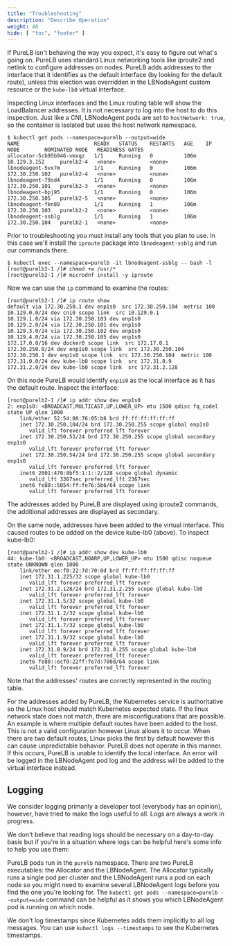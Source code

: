 ```yaml
---
title: "Troubleshooting"
description: "Describe Operation"
weight: 40
hide: [ "toc", "footer" ]
---
```


If PureLB isn't behaving the way you expect, it's easy to figure out what's going on.  PureLB uses standard Linux networking tools like iproute2 and netlink to configure addresses on nodes. PureLB adds addresses to the interface that it identifies as the default interface (by looking for the default route), unless this election was overridden in the LBNodeAgent custom resource or the `kube-lb0` virtual interface.

Inspecting Linux interfaces and the Linux routing table will show the LoadBalancer addresses. It is not necessary to log into the host to do this inspection. Just like a CNI, LBNodeAgent pods are set to `hostNetwork: true`, so the container is isolated but uses the host network namespace.

```plaintext
$ kubectl get pods --namespace=purelb --output=wide
NAME                        READY   STATUS    RESTARTS   AGE    IP               NODE        NOMINATED NODE   READINESS GATES
allocator-5cb95b946-vmxqz   1/1     Running   0          106m   10.129.3.152     purelb2-4   <none>           <none>
lbnodeagent-5vx7m           1/1     Running   0          106m   172.30.250.102   purelb2-4   <none>           <none>
lbnodeagent-79sd4           1/1     Running   0          106m   172.30.250.101   purelb2-3   <none>           <none>
lbnodeagent-bpj95           1/1     Running   0          106m   172.30.250.105   purelb2-5   <none>           <none>
lbnodeagent-fkn89           1/1     Running   1          106m   172.30.250.103   purelb2-2   <none>           <none>
lbnodeagent-ssblg           1/1     Running   1          106m   172.30.250.104   purelb2-1   <none>           <none>
```

Prior to troubleshooting you must install any tools that you plan to use. In this case we'll install the `iproute` package into `lbnodeagent-ssblg` and run our commands there.
```plaintext
$ kubectl exec --namespace=purelb -it lbnodeagent-ssblg -- bash -l
[root@purelb2-1 /]# chmod +w /usr/*
[root@purelb2-1 /]# microdnf install -y iproute
```

Now we can use the `ip` command to examine the routes:
```plaintext
[root@purelb2-1 /]# ip route show
default via 172.30.250.1 dev enp1s0  src 172.30.250.104  metric 100
10.129.0.0/24 dev cni0 scope link  src 10.129.0.1
10.129.1.0/24 via 172.30.250.103 dev enp1s0
10.129.2.0/24 via 172.30.250.101 dev enp1s0
10.129.3.0/24 via 172.30.250.102 dev enp1s0
10.129.4.0/24 via 172.30.250.105 dev enp1s0
172.17.0.0/16 dev docker0 scope link  src 172.17.0.1
172.30.250.0/24 dev enp1s0 scope link  src 172.30.250.104
172.30.250.1 dev enp1s0 scope link  src 172.30.250.104  metric 100
172.31.0.0/24 dev kube-lb0 scope link  src 172.31.0.9
172.31.2.0/24 dev kube-lb0 scope link  src 172.31.2.128
```

On this node PureLB would identify `enp1s0` as the local interface as it has the default route. Inspect the interface:

```plaintext
[root@purelb2-1 /]# ip addr show dev enp1s0
2: enp1s0: <BROADCAST,MULTICAST,UP,LOWER_UP> mtu 1500 qdisc fq_codel state UP qlen 1000
    link/ether 52:54:00:76:05:b6 brd ff:ff:ff:ff:ff:ff
    inet 172.30.250.104/24 brd 172.30.250.255 scope global enp1s0
       valid_lft forever preferred_lft forever
    inet 172.30.250.53/24 brd 172.30.250.255 scope global secondary enp1s0
       valid_lft forever preferred_lft forever
    inet 172.30.250.54/24 brd 172.30.250.255 scope global secondary enp1s0
       valid_lft forever preferred_lft forever
    inet6 2001:470:8bf5:1:1::2/128 scope global dynamic
       valid_lft 3367sec preferred_lft 2367sec
    inet6 fe80::5054:ff:fe76:5b6/64 scope link
       valid_lft forever preferred_lft forever
```
The addresses added by PureLB are displayed using iproute2 commands, the additional addresses are displayed as secondary.

On the same node, addresses have been added to the virtual interface.  This caused routes to be added on the device kube-lb0 (above). To inspect kube-lb0:

```plaintext
[root@purelb2-1 /]# ip addr show dev kube-lb0
44: kube-lb0: <BROADCAST,NOARP,UP,LOWER_UP> mtu 1500 qdisc noqueue state UNKNOWN qlen 1000
    link/ether ee:f0:22:7d:70:0d brd ff:ff:ff:ff:ff:ff
    inet 172.31.1.225/32 scope global kube-lb0
       valid_lft forever preferred_lft forever
    inet 172.31.2.128/24 brd 172.31.2.255 scope global kube-lb0
       valid_lft forever preferred_lft forever
    inet 172.31.1.5/32 scope global kube-lb0
       valid_lft forever preferred_lft forever
    inet 172.31.1.2/32 scope global kube-lb0
       valid_lft forever preferred_lft forever
    inet 172.31.1.7/32 scope global kube-lb0
       valid_lft forever preferred_lft forever
    inet 172.31.1.9/32 scope global kube-lb0
       valid_lft forever preferred_lft forever
    inet 172.31.0.9/24 brd 172.31.0.255 scope global kube-lb0
       valid_lft forever preferred_lft forever
    inet6 fe80::ecf0:22ff:fe7d:700d/64 scope link
       valid_lft forever preferred_lft forever
```

Note that the addresses' routes are correctly represented in the routing table.

For the addresses added by PureLB, the Kubernetes service is authoritative so the Linux host should match Kubernetes expected state.  If the linux network state does not match, there are misconfigurations that are possible. An example is where multiple default routes have been added to the host. This is not a valid configuration however Linux allows it to occur. When there are two default routes, Linux picks the first by default however this can cause unpredictable behavior. PureLB does not operate in this manner. If this occurs, PureLB is unable to identify the local interface. An error will be logged in the LBNodeAgent pod log and the address will be added to the virtual interface instead.

## Logging

We consider logging primarily a developer tool (everybody has an opinion), however, have tried to make the logs useful to all. Logs are always a work in progress.

We don't believe that reading logs should be necessary on a day-to-day basis but if you're in a situation where logs can be helpful here's some info to help you use them:

PureLB pods run in the `purelb` namespace. There are two PureLB executables: the Allocator and the LBNodeAgent. The Allocator typically runs a single pod per cluster and the LBNodeAgent runs a pod on each node so you might need to examine several LBNodeAgent logs before you find the one you're looking for. The `kubectl get pods --namespace=purelb --output=wide` command can be helpful as it shows you which LBNodeAgent pod is running on which node.

We don't log timestamps since Kubernetes adds them implicitly to all log messages. You can use `kubectl logs --timestamps` to see the Kubernetes timestamps.
